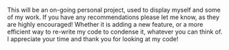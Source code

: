 This will be an on-going personal project, used to display myself and some of my work. If you have any recommendations please let me know, as they are highly encouraged! Whether it is adding a new feature, or a more efficient way to re-write my code to condense it, whatever you can think of. I appreciate your time and thank you for looking at my code!
